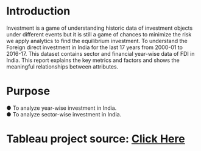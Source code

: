 <h1>Introduction</h1>

Investment is a game of understanding historic data of investment objects under different 
events but it is still a game of chances to minimize the risk we apply analytics to find the 
equilibrium investment. To understand the Foreign direct investment in India for the last 17 
years from 2000-01 to 2016-17. This dataset contains sector and financial year-wise data of 
FDI in India. This report explains the key metrics and factors and shows the meaningful 
relationships between attributes.

<h1>Purpose</h1>

● To analyze year-wise investment in India.<br>
● To analyze sector-wise investment in India.

<h1>Tableau project source: <a href="https://public.tableau.com/app/profile/unmilan.baruah/viz/FDIAnalysisfrom2000-17/Dashboard1">Click Here</a></h1>
